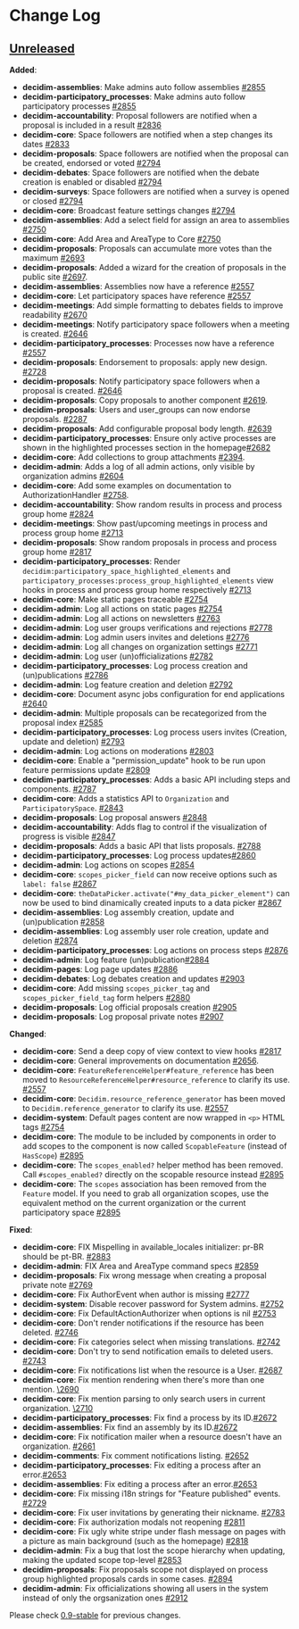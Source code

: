 # Change Log

## [Unreleased](https://github.com/decidim/decidim/tree/HEAD)

**Added**:

- **decidim-assemblies**: Make admins auto follow assemblies [\#2855](https://github.com/decidim/decidim/pull/2855)
- **decidim-participatory_processes**: Make admins auto follow participatory processes [\#2855](https://github.com/decidim/decidim/pull/2855)
- **decidim-accountability**: Proposal followers are notified when a proposal is included in a result [\#2836](https://github.com/decidim/decidim/pull/2836)
- **decidim-core**: Space followers are notified when a step changes its dates [\#2833](https://github.com/decidim/decidim/pull/2833)
- **decidim-proposals**: Space followers are notified when the proposal can be created, endorsed or voted [\#2794](https://github.com/decidim/decidim/pull/2794)
- **decidim-debates**: Space followers are notified when the debate creation is enabled or disabled [\#2794](https://github.com/decidim/decidim/pull/2794)
- **decidim-surveys**: Space followers are notified when a survey is opened or closed [\#2794](https://github.com/decidim/decidim/pull/2794)
- **decidim-core**: Broadcast feature settings changes [\#2794](https://github.com/decidim/decidim/pull/2794)
- **decidim-assemblies**: Add a select field for assign an area to assemblies [\#2750](https://github.com/decidim/decidim/pull/2750)
- **decidim-core**: Add Area and AreaType to Core [\#2750](https://github.com/decidim/decidim/pull/2750)
- **decidim-proposals**: Proposals can accumulate more votes than the maximum [\#2693](https://github.com/decidim/decidim/pull/2693)
- **decidim-proposals**: Added a wizard for the creation of proposals in the public site [\#2697](https://github.com/decidim/decidim/pull/2697).
- **decidim-assemblies**: Assemblies now have a reference [\#2557](https://github.com/decidim/decidim/pull/2557)
- **decidim-core**: Let participatory spaces have reference [\#2557](https://github.com/decidim/decidim/pull/2557)
- **decidim-meetings**: Add simple formatting to debates fields to improve readability [\#2670](https://github.com/decidim/decidim/issues/2670)
- **decidim-meetings**: Notify participatory space followers when a meeting is created. [\#2646](https://github.com/decidim/decidim/pull/2646)
- **decidim-participatory_processes**: Processes now have a reference [\#2557](https://github.com/decidim/decidim/pull/2557)
- **decidim-proposals**: Endorsement to proposals: apply new design. [\#2728](https://github.com/decidim/decidim/pull/2733)
- **decidim-proposals**: Notify participatory space followers when a proposal is created. [\#2646](https://github.com/decidim/decidim/pull/2646)
- **decidim-proposals**: Copy proposals to another component [\#2619](https://github.com/decidim/decidim/issues/2619).
- **decidim-proposals**: Users and user_groups can now endorse proposals. [\#2287](https://github.com/decidim/decidim/pull/2287)
- **decidim-proposals**: Add configurable proposal body length. [\#2639](https://github.com/decidim/decidim/pull/2639)
- **decidim-participatory_processes**: Ensure only active processes are shown in the highlighted processes section in the homepage[\#2682](https://github.com/decidim/decidim/pull/2682)
- **decidim-core**: Add collections to group attachments [\#2394](https://github.com/decidim/decidim/pull/2394).
- **decidim-admin**: Adds a log of all admin actions, only visible by organization admins [\#2604](https://github.com/decidim/decidim/pull/2604)
- **decidim-core**: Add some examples on documentation to AuthorizationHandler [\#2758](https://github.com/decidim/decidim/pull/2758).
- **decidim-accountability**: Show random results in process and process group home [\#2824](https://github.com/decidim/decidim/issues/2824)
- **decidim-meetings**: Show past/upcoming meetings in process and process group home [\#2713](https://github.com/decidim/decidim/issues/2713)
- **decidim-proposals**: Show random proposals in process and process group home [\#2817](https://github.com/decidim/decidim/issues/2817)
- **decidim-participatory_processes**: Render `decidim:participatory_space_highlighted_elements` and `participatory_processes:process_group_highlighted_elements` view hooks in process and process group home respectively [\#2713](https://github.com/decidim/decidim/issues/2713)
- **decidim-core**: Make static pages traceable [\#2754](https://github.com/decidim/decidim/pull/2754)
- **decidim-admin**: Log all actions on static pages [\#2754](https://github.com/decidim/decidim/pull/2754)
- **decidim-admin**: Log all actions on newsletters [\#2763](https://github.com/decidim/decidim/pull/2763)
- **decidim-admin**: Log user groups verifications and rejections [\#2778](https://github.com/decidim/decidim/pull/2778)
- **decidim-admin**: Log admin users invites and deletions [\#2776](https://github.com/decidim/decidim/pull/2776)
- **decidim-admin**: Log all changes on organization settings [\#2771](https://github.com/decidim/decidim/pull/2771)
- **decidim-admin**: Log user (un)officializations [\#2782](https://github.com/decidim/decidim/pull/2782)
- **decidim-participatory_processes**: Log process creation and (un)publications [\#2786](https://github.com/decidim/decidim/pull/2786)
- **decidim-admin**: Log feature creation and deletion [\#2792](https://github.com/decidim/decidim/pull/2792)
- **decidim-core**: Document async jobs configuration for end applications [\#2640](https://github.com/decidim/decidim/issues/2640)
- **decidim-admin**: Multiple proposals can be recategorized from the proposal index  [\#2585](https://github.com/decidim/decidim/pull/2585#issuecomment-366902187)
- **decidim-participatory_processes**: Log process users invites (Creation, update and deletion) [\#2793](https://github.com/decidim/decidim/pull/2793)
- **decidim-admin**: Log actions on moderations [\#2803](https://github.com/decidim/decidim/pull/2803)
- **decidim-core**: Enable a "permission_update" hook to be run upon feature permissions update [\#2809](https://github.com/decidim/decidim/pull/2809)
- **decidim-participatory_processes**: Adds a basic API including steps and components. [\#2787](https://github.com/decidim/decidim/pull/2787)
- **decidim-core**: Adds a statistics API to `Organization` and `ParticipatorySpace`. [\#2843](https://github.com/decidim/decidim/pull/2843)
- **decidim-proposals**: Log proposal answers [\#2848](https://github.com/decidim/decidim/pull/2848)
- **decidim-accountability**: Adds flag to control if the visualization of progress is visible [\#2847](https://github.com/decidim/decidim/pull/2847)
- **decidim-proposals**: Adds a basic API that lists proposals. [\#2788](https://github.com/decidim/decidim/pull/2788)
- **decidim-participatory_processes**: Log process updates[\#2860](https://github.com/decidim/decidim/pull/2860)
- **decidim-admin**: Log actions on scopes [\#2854](https://github.com/decidim/decidim/pull/2854)
- **decidim-core**: `scopes_picker_field` can now receive options such as `label: false` [\#2867](https://github.com/decidim/decidim/pull/2847)
- **decidim-core**: `theDataPicker.activate("#my_data_picker_element")` can now be used to bind dinamically created inputs to a data picker [\#2867](https://github.com/decidim/decidim/pull/2847)
- **decidim-assemblies**: Log assembly creation, update and (un)publication [\#2858](https://github.com/decidim/decidim/pull/2858)
- **decidim-assemblies**: Log assembly user role creation, update and deletion [\#2874](https://github.com/decidim/decidim/pull/2874)
- **decidim-participatory_processes**: Log actions on process steps [\#2876](https://github.com/decidim/decidim/pull/2876)
- **decidim-admin**: Log feature (un)publication[\#2884](https://github.com/decidim/decidim/pull/2884)
- **decidim-pages**: Log page updates [\#2886](https://github.com/decidim/decidim/pull/2886)
- **decidim-debates**: Log debates creation and updates [\#2903](https://github.com/decidim/decidim/pull/2903)
- **decidim-core**: Add missing `scopes_picker_tag` and `scopes_picker_field_tag` form helpers [\#2880](https://github.com/decidim/decidim/pull/2880)
- **decidim-proposals**: Log official proposals creation [\#2905](https://github.com/decidim/decidim/pull/2905)
- **decidim-proposals**: Log proposal private notes [\#2907](https://github.com/decidim/decidim/pull/2907)

**Changed**:

- **decidim-core**: Send a deep copy of view context to view hooks [\#2817](https://github.com/decidim/decidim/issues/2817)
- **decidim-core**: General improvements on documentation [\#2656](https://github.com/decidim/decidim/pull/2656).
- **decidim-core**: `FeatureReferenceHelper#feature_reference` has been moved to `ResourceReferenceHelper#resource_reference` to clarify its use. [\#2557](https://github.com/decidim/decidim/pull/2557)
- **decidim-core**: `Decidim.resource_reference_generator` has been moved to `Decidim.reference_generator` to clarify its use. [\#2557](https://github.com/decidim/decidim/pull/2557)
- **decidim-system**: Default pages content are now wrapped in `<p>` HTML tags [\#2754](https://github.com/decidim/decidim/pull/2754)
- **decidim-core**: The module to be included by components in order to add scopes to the component is now called `ScopableFeature` (instead of `HasScope`) [\#2895](https://github.com/decidim/decidim/pull/2895)
- **decidim-core**: The `scopes_enabled?` helper method has been removed. Call `#scopes_enabled?` directly on the scopable resource instead [\#2895](https://github.com/decidim/decidim/pull/2895)
- **decidim-core**: The `scopes` association has been removed from the `Feature` model. If you need to grab all organization scopes, use the equivalent method on the current organization or the current participatory space [\#2895](https://github.com/decidim/decidim/pull/2895)

**Fixed**:

- **decidim-core**: FIX Mispelling in available_locales initializer: pr-BR should be pt-BR. [\#2883](https://github.com/decidim/decidim/pull/2883)
- **decidim-admin**: FIX Area and AreaType command specs [\#2859](https://github.com/decidim/decidim/pull/2859)
- **decidim-proposals**: Fix wrong message when creating a proposal private note [\#2769](https://github.com/decidim/decidim/pull/2769)
- **decidim-core**: Fix AuthorEvent when author is missing [\#2777](https://github.com/decidim/decidim/pull/2777)
- **decidim-system**: Disable recover password for System admins. [\#2752](https://github.com/decidim/decidim/pull/2752)
- **decidim-core**: Fix DefaultActionAuthorizer when options is nil [\#2753](https://github.com/decidim/decidim/pull/2753)
- **decidim-core**: Don't render notifications if the resource has been deleted. [\#2746](https://github.com/decidim/decidim/pull/2746)
- **decidim-core**: Fix categories select when missing translations. [\#2742](https://github.com/decidim/decidim/pull/2742)
- **decidim-core**: Don't try to send notification emails to deleted users. [\#2743](https://github.com/decidim/decidim/pull/2743)
- **decidim-core**: Fix notifications list when the resource is a User. [\#2687](https://github.com/decidim/decidim/pull/2687)
- **decidim-core**: Fix mention rendering when there's more than one mention. [\2690](https://github.com/decidim/decidim/pull/2690)
- **decidim-core**: Fix mention parsing to only search users in current organization. [\2710](https://github.com/decidim/decidim/pull/2710)
- **decidim-participatory_processes**: Fix find a process by its ID.[\#2672](https://github.com/decidim/decidim/pull/2672)
- **decidim-assemblies**: Fix find an assembly by its ID.[\#2672](https://github.com/decidim/decidim/pull/2672)
- **decidim-core**: Fix notification mailer when a resource doesn't have an organization. [\#2661](https://github.com/decidim/decidim/pull/2661)
- **decidim-comments**: Fix comment notifications listing. [\#2652](https://github.com/decidim/decidim/pull/2652)
- **decidim-participatory_processes**: Fix editing a process after an error.[\#2653](https://github.com/decidim/decidim/pull/2653)
- **decidim-assemblies**: Fix editing a process after an error.[\#2653](https://github.com/decidim/decidim/pull/2653)
- **decidim-core**: Fix missing i18n strings for "Feature published" events. [\#2729](https://github.com/decidim/decidim/pull/2729)
- **decidim-core**: Fix user invitations by generating their nickname. [\#2783](https://github.com/decidim/decidim/pull/2783)
- **decidim-core**: Fix authorization modals not reopening [\#2811](https://github.com/decidim/decidim/pull/2811)
- **decidim-core**: Fix ugly white stripe under flash message on pages with a picture as main background (such as the homepage) [\#2818](https://github.com/decidim/decidim/pull/2818)
- **decidim-admin**: Fix a bug that lost the scope hierarchy when updating, making the updated scope top-level [\#2853](https://github.com/decidim/decidim/pull/2853)
- **decidim-proposals**: Fix proposals scope not displayed on process group highlighted proposals cards in some cases. [\#2894](https://github.com/decidim/decidim/pull/2894)
- **decidim-admin**: Fix officializations showing all users in the system instead of only the orgsanization ones [\#2912](https://github.com/decidim/decidim/pull/2912)

Please check [0.9-stable](https://github.com/decidim/decidim/blob/0.9-stable/CHANGELOG.md) for previous changes.
